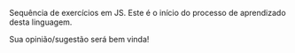 Sequência de exercícios em JS. Este é o início do processo de aprendizado desta linguagem.

Sua opinião/sugestão será bem vinda!
